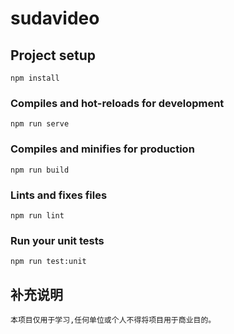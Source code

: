 # sudavideo

## Project setup
```
npm install
```

### Compiles and hot-reloads for development
```
npm run serve
```

### Compiles and minifies for production
```
npm run build
```

### Lints and fixes files
```
npm run lint
```

### Run your unit tests
```
npm run test:unit
```

## 补充说明
    本项目仅用于学习,任何单位或个人不得将项目用于商业目的。